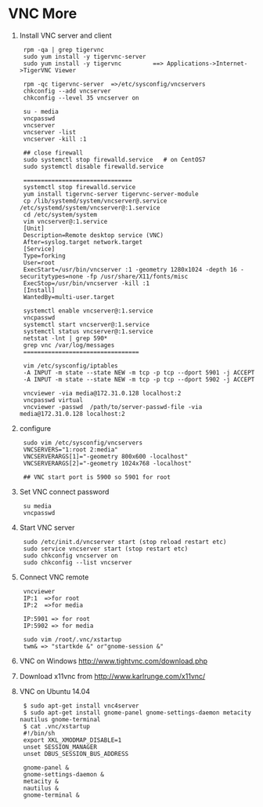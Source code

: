 VNC More
================

1. Install VNC server and client

        rpm -qa | grep tigervnc
        sudo yum install -y tigervnc-server
        sudo yum install -y tigervnc         ==> Applications->Internet->TigerVNC Viewer

        rpm -qc tigervnc-server  =>/etc/sysconfig/vncservers
        chkconfig --add vncserver
        chkconfig --level 35 vncserver on

        su - media
        vncpasswd
        vncserver
        vncserver -list
        vncserver -kill :1

        ## close firewall
        sudo systemctl stop firewalld.service   # on CentOS7
        sudo systemctl disable firewalld.service

        ===============================
        systemctl stop firewalld.service
        yum install tigervnc-server tigervnc-server-module
        cp /lib/systemd/system/vncserver@.service /etc/systemd/system/vncserver@:1.service
        cd /etc/system/system
        vim vncserver@:1.service
        [Unit]
        Description=Remote desktop service (VNC)
        After=syslog.target network.target
        [Service]
        Type=forking
        User=root
        ExecStart=/usr/bin/vncserver :1 -geometry 1280x1024 -depth 16 -securitytypes=none -fp /usr/share/X11/fonts/misc
        ExecStop=/usr/bin/vncserver -kill :1
        [Install]
        WantedBy=multi-user.target

        systemctl enable vncserver@:1.service
        vncpasswd
        systemctl start vncserver@:1.service
        systemctl status vncserver@:1.service
        netstat -lnt | grep 590*
        grep vnc /var/log/messages
        =================================

        vim /etc/sysconfig/iptables
        -A INPUT -m state --state NEW -m tcp -p tcp --dport 5901 -j ACCEPT
        -A INPUT -m state --state NEW -m tcp -p tcp --dport 5902 -j ACCEPT

        vncviewer -via media@172.31.0.128 localhost:2
        vncpasswd virtual
        vncviewer -passwd  /path/to/server-passwd-file -via media@172.31.0.128 localhost:2

2. configure

        sudo vim /etc/sysconfig/vncservers
        VNCSERVERS="1:root 2:media"
        VNCSERVERARGS[1]="-geometry 800x600 -localhost"
        VNCSERVERARGS[2]="-geometry 1024x768 -localhost"

        ## VNC start port is 5900 so 5901 for root

3. Set VNC connect password

        su media
        vncpasswd

4. Start VNC server

        sudo /etc/init.d/vncserver start (stop reload restart etc)
        sudo service vncserver start (stop restart etc)
        sudo chkconfig vncserver on
        sudo chkconfig --list vncserver

5. Connect VNC remote

        vncviewer
        IP:1  =>for root
        IP:2  =>for media

        IP:5901 => for root
        IP:5902 => for media

        sudo vim /root/.vnc/xstartup
        twm& => "startkde &" or"gnome-session &"

6. VNC on Windows http://www.tightvnc.com/download.php
7. Download x11vnc from http://www.karlrunge.com/x11vnc/
8. VNC on Ubuntu 14.04

        $ sudo apt-get install vnc4server
        $ sudo apt-get install gnome-panel gnome-settings-daemon metacity nautilus gnome-terminal
        $ cat .vnc/xstartup
        #!/bin/sh
        export XKL_XMODMAP_DISABLE=1
        unset SESSION_MANAGER
        unset DBUS_SESSION_BUS_ADDRESS

        gnome-panel &
        gnome-settings-daemon &
        metacity &
        nautilus &
        gnome-terminal &

